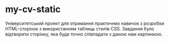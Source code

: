 # my-cv-static
Університетський проект для отримання практичних навичок з розробки HTML-сторінок з використанням таблиць стилів CSS. Завдання було відтворити сторінку, яка буде точно співпадати з даною нам картинкою.
